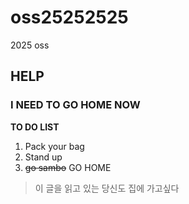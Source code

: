 # oss25252525
2025 oss

## HELP
### I NEED TO GO HOME NOW

**TO DO LIST**
1. Pack your bag
2. Stand up
3. ~~go sambo~~ GO HOME

> 이 글을 읽고 있는 당신도 집에 가고싶다
